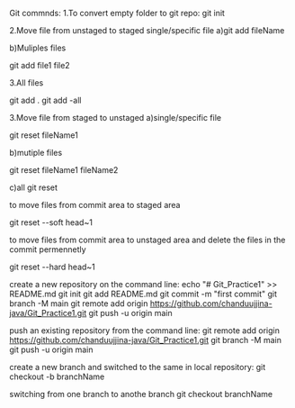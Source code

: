 Git commnds:
1.To convert empty folder to git repo:
 git init

2.Move file from unstaged to staged
single/specific file
a)git add fileName

b)Muliples files

git add file1 file2

3.All files

git add . 
git add -all


3.Move file from staged to unstaged
a)single/specific file

git reset fileName1

b)mutiple files

git reset fileName1 fileName2

c)all
git reset

to move files from commit area to staged area

git reset --soft head~1

to move files from commit area to unstaged area and delete the files in the commit permennetly

git reset --hard head~1



create a new repository on the command line:
echo "# Git_Practice1" >> README.md
git init
git add README.md
git commit -m "first commit"
git branch -M main
git remote add origin https://github.com/chanduujjina-java/Git_Practice1.git
git push -u origin main

push an existing repository from the command line:
git remote add origin https://github.com/chanduujjina-java/Git_Practice1.git
git branch -M main
git push -u origin main


create a new branch and switched to the same in local repository:
git checkout -b branchName

switching from one branch to anothe branch
git checkout branchName
